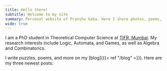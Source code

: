 ```yaml
---
title: Hello there!
subtitle: Welcome to my site
summary: Personal website of Pranshu Gaba. Here I share photos, poems, puzzles, and more!
wide: true
---
```


I am a PhD student in Theoretical Computer Science at [TIFR, Mumbai](https://www.tifr.res.in). 
My research interests include Logic, Automata, and Games, as well as Algebra and Combinatorics.

I write puzzles, poems, and more on my [blog]({{< ref "/blog" >}}). Here are my three newest posts: